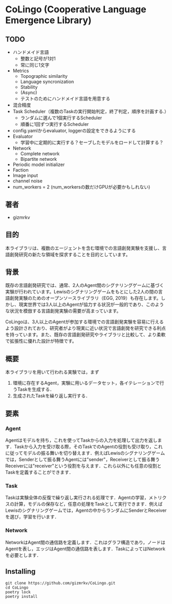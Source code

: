 # CoLingo (Cooperative Language Emergence Library)

## TODO
- ハンドメイド言語
  - 整数と記号が1対1
  - 常に同じ1文字
- Metrics
  - Topographic similarity
  - Language syncronization
  - Stability
  - (Async)
  - テストのためにハンドメイド言語を用意する
- 混合精度
- Task Scheduler（複数のTaskの実行開始判定，終了判定，順序を計画する.）
  - ランダムに選んで1個実行するScheduler
  - 順番に1回ずつ実行するScheduler
- config.yamlからevaluator, loggerの設定をできるようにする
- Evaluator
  - 学習中に定期的に実行する？セーブしたモデルをロードして計算する？
- Network
  - Complete network
  - Bipartite network
- Periodic model initializer
- Faction
- Image input
- channel noise
- num_workers = 2 (num_workersの数だけGPUが必要かもしれない)

## 著者
- gizmrkv

## 目的
本ライブラリは、複数のエージェントを含む環境での言語創発実験を支援し、言語創発研究の新たな領域を探求することを目的としています。

## 背景
既存の言語創発研究では、通常、2人のAgent間のシグナリングゲームに基づく実験が行われています。Lewisのシグナリングゲームをもとにした2人の間の言語創発実験のためのオープンソースライブラリ（EGG, 2019）も存在します。しかし、現実世界では3人以上のAgentが協力する状況が一般的であり、このような状況を模倣する言語創発実験の需要が高まっています。

CoLingoは、3人以上のAgentが参加する環境での言語創発実験を容易に行えるよう設計されており、研究者がより現実に近い状況で言語創発を研究できる利点を持っています。また、既存の言語創発研究やライブラリと比較して、より柔軟で拡張性に優れた設計が特徴です。

## 概要
本ライブラリを用いて行われる実験では，まず

1. 環境に存在するAgent，実験に用いるデータセット，各イテレーションで行うTaskを生成する．
2. 生成されたTaskを繰り返し実行する．

## 要素

### Agent
Agentはモデルを持ち，これを使ってTaskからの入力を処理して出力を返します．Taskから入力を受け取る際，そのTaskでのAgentの役割も受け取り，これに従ってモデルの振る舞いを切り替えます．例えばLewisのシグナリングゲームでは，Senderとして振る舞うAgentには"sender"，Receiverとして振る舞うReceiverには"receiver"という役割を与えます．これら以外にも任意の役割とTaskを定義することができます．

### Task
Taskは実験全体の反復で繰り返し実行される処理です．Agentの学習，メトリクスの計算，モデルの保存など，任意の処理をTaskとして実行できます．例えばLewisのシグナリングゲームでは，Agentの中からランダムにSenderとReceiverを選び，学習を行います．

### Network
NetworkはAgent間の通信路を定義します．これはグラフ構造であり，ノードはAgentを表し，エッジはAgent間の通信路を表します．TaskによってはNetworkを必要とします．


## Installing
```
git clone https://github.com/gizmrkv/CoLingo.git
cd CoLingo
poetry lock
poetry install
```